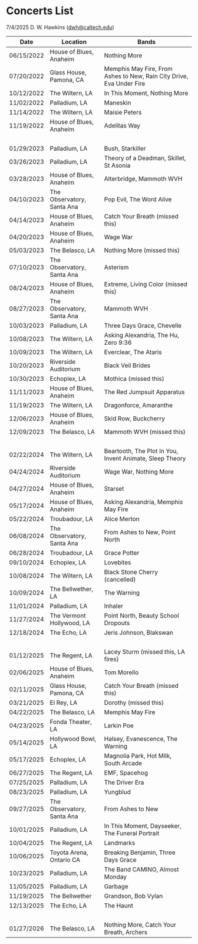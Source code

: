 # Concerts List

7/4/2025 D. W. Hawkins (dwh@caltech.edu)

Date       | Location                   | Bands 
-----------|----------------------------|------------
06/15/2022 | House of Blues, Anaheim    | Nothing More
07/20/2022 | Glass House, Pamona, CA    | Memphis May Fire, From Ashes to New, Rain City Drive, Eva Under Fire
10/12/2022 | The Wiltern, LA            | In This Moment, Nothing More
11/02/2022 | Palladium, LA              | Maneskin
11/14/2022 | The Wiltern, LA            | Maisie Peters
11/19/2022 | House of Blues, Anaheim    | Adelitas Way
&nbsp;     | &nbsp;                     | &nbsp;
01/29/2023 | Palladium, LA              | Bush, Starkiller
03/26/2023 | Palladium, LA              | Theory of a Deadman, Skillet, St Asonia
03/28/2023 | House of Blues, Anaheim    | Alterbridge, Mammoth WVH
04/10/2023 | The Observatory, Santa Ana | Pop Evil, The Word Alive
04/14/2023 | House of Blues, Anaheim    | Catch Your Breath (missed this)
04/20/2023 | House of Blues, Anaheim    | Wage War
05/03/2023 | The Belasco, LA            | Nothing More (missed this)
07/10/2023 | The Observatory, Santa Ana | Asterism
08/24/2023 | House of Blues, Anaheim    | Extreme, Living Color (missed this)
08/27/2023 | The Observatory, Santa Ana | Mammoth WVH
10/03/2023 | Palladium, LA              | Three Days Grace, Chevelle
10/08/2023 | The Wiltern, LA            | Asking Alexandria, The Hu, Zero 9:36
10/09/2023 | The Wiltern, LA            | Everclear, The Ataris
10/20/2023 | Riverside Auditorium       | Black Veil Brides
10/30/2023 | Echoplex, LA               | Mothica (missed this)
11/11/2023 | House of Blues, Anaheim    | The Red Jumpsuit Apparatus
11/19/2023 | The Wiltern, LA            | Dragonforce, Amaranthe
12/06/2023 | House of Blues, Anaheim    | Skid Row, Buckcherry
12/09/2023 | The Belasco, LA            | Mammoth WVH (missed this)
&nbsp;     | &nbsp;                     | &nbsp;
02/22/2024 | The Wiltern, LA            | Beartooth, The Plot In You, Invent Animate, Sleep Theory
04/24/2024 | Riverside Auditorium       | Wage War, Nothing More
04/27/2024 | House of Blues, Anaheim    | Starset
05/17/2024 | House of Blues, Anaheim    | Asking Alexandria, Memphis May Fire
05/22/2024 | Troubadour, LA             | Alice Merton
06/08/2024 | The Observatory, Santa Ana | From Ashes to New, Point North
06/28/2024 | Troubadour, LA             | Grace Potter
09/10/2024 | Echoplex, LA               | Lovebites
10/08/2024 | The Wiltern, LA            | Black Stone Cherry (cancelled)
10/09/2024 | The Bellwether, LA         | The Warning
11/01/2024 | Palladium, LA              | Inhaler
11/27/2024 | The Vermont Hollywood, LA  | Point North, Beauty School Dropouts
12/18/2024 | The Echo, LA               | Jeris Johnson, Blakswan
&nbsp;     | &nbsp;                     | &nbsp;
01/12/2025 | The Regent, LA             | Lacey Sturm (missed this, LA fires)
02/06/2025 | House of Blues, Anaheim    | Tom Morello
02/11/2025 | Glass House, Pamona, CA    | Catch Your Breath (missed this)
03/21/2025 | El Rey, LA                 | Dorothy (missed this)
04/22/2025 | The Belasco, LA            | Memphis May Fire
04/23/2025 | Fonda Theater, LA          | Larkin Poe
05/14/2025 | Hollywood Bowl, LA         | Halsey, Evanescence, The Warning
05/17/2025 | Echoplex, LA               | Magnolia Park, Hot Milk, South Arcade
06/27/2025 | The Regent, LA             | EMF, Spacehog
07/25/2025 | Palladium, LA              | The Driver Era
08/23/2025 | Palladium, LA              | Yungblud
09/27/2025 | The Observatory, Santa Ana | From Ashes to New
10/01/2025 | Palladium, LA              | In This Moment, Dayseeker, The Funeral Portrait
10/04/2025 | The Regent, LA             | Landmarks
10/06/2025 | Toyota Arena, Ontario CA   | Breaking Benjamin, Three Days Grace
10/23/2025 | Palladium, LA              | The Band CAMINO, Almost Monday
11/05/2025 | Palladium, LA              | Garbage
11/19/2025 | The Bellwether             | Grandson, Bob Vylan
12/13/2025 | The Echo, LA               | The Haunt
&nbsp;     | &nbsp;                     | &nbsp;
01/27/2026 | The Belasco, LA            | Nothing More, Catch Your Breath, Archers


















